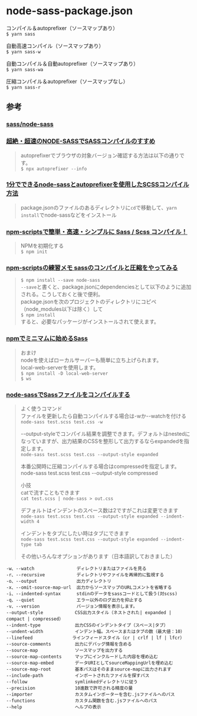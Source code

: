 # node-sass-package.json

コンパイル＆autoprefixer（ソースマップあり）  
`$ yarn sass`  
  
自動高速コンパイル（ソースマップあり）  
`$ yarn sass-w`   
  
自動コンパイル＆自動autoprefixer（ソースマップあり）  
`$ yarn sass-wa`  
  
圧縮コンパイル＆autoprefixer（ソースマップなし）  
`$ yarn sass-r`  
  
## 参考  
### [sass/node-sass](https://github.com/sass/node-sass/)  
### [超絶・超速のNODE-SASSでSASSコンパイルのすすめ](https://its-office.jp/blog/sass/2018/05/12/node-sass.html)
> autoprefixerでブラウザの対象バージョン確認する方法は以下の通りです。  
> `$ npx autoprefixer --info`
### [1分でできるnode-sassとautoprefixerを使用したSCSSコンパイル方法](https://iwb.jp/node-sass-autoprefixer-scss-compile/)  
>  package.jsonのファイルのあるディレクトリに`cd`で移動して、`yarn install`でnode-sassなどをインストール  
### [npm-scriptsで簡単・高速・シンプルに Sass / Scss コンパイル！](http://chinpui.net/?p=744)
> NPMを初期化する  
> `$ npm init`
### [npm-scriptsの練習メモ sassのコンパイルと圧縮をやってみる](https://qiita.com/miminari/items/50d8695c59ebf71b2307)
> `$ npm install --save node-sass`  
> `--save`と書くと、package.jsonにdependenciesとして以下のように追加される。こうしておくと後で便利。  
> package.jsonを次のプロジェクトのディレクトリにコピペ（node_modules以下は除く）して  
> `$ npm install`  
> すると、必要なパッケージがインストールされて使えます。  
### [npmでミニマムに始めるSass](https://qiita.com/masamichiueta/items/0074f002d8f1663577a2)
> おまけ  
> nodeを使えばローカルサーバーも簡単に立ち上げられます。  
> local-web-serverを使用します。  
> `$ npm install -D local-web-server`  
> `$ ws`  
### [node-sassでSassファイルをコンパイルする](https://qiita.com/setouchi/items/2f7ae68764abe74934fb)
> よく使うコマンド  
> ファイルを更新したら自動コンパイルする場合は-wか--watchを付ける  
> `node-sass test.scss test.css -w`  
>  
> --output-styleでコンパイル結果を調整できます。デフォルトはnestedになっていますが、出力結果のCSSを整形して出力するならexpandedを指定します。  
> `node-sass test.scss test.css --output-style expanded`  
>  
> 本番公開時に圧縮コンパイルする場合はcompressedを指定します。  
> node-sass test.scss test.css --output-style compressed  
>  
> 小技  
> catで流すこともできます  
> `cat test.scss | node-sass > out.css`  
>  
> デフォルトはインデントのスペース数は2ですがこれは変更できます  
> `node-sass test.scss test.css --output-style expanded --indent-width 4`  
>  
> インデントをタブにしたい時はタブにできます  
> `node-sass test.scss test.css --output-style expanded --indent-type tab`  
>  
> その他いろんなオプションがあります（日本語訳しておきました）  
```
-w、--watch                ディレクトリまたはファイルを見る
-r、--recursive            ディレクトリやファイルを再帰的に監視する
-o、--output               出力ディレクトリ
-x、--omit-source-map-url  出力からソースマップのURLコメントを省略する
-i、--indented-syntax      stdinのデータをsassコードとして扱う(対scss)
-q、--quiet                エラー以外のログ出力を抑止する
-v、--version              バージョン情報を表示します。
--output-style            CSS出力スタイル（ネストされた| expanded | compact | compressed）
--indent-type             出力CSSのインデントタイプ（スペース|タブ）
--undent-width            インデント幅。スペースまたはタブの数（最大値：10）
--linefeed               ラインフィードスタイル（cr | crlf | lf | lfcr）
--source-comments         出力にデバッグ情報を含める
--source-map              ソースマップを出力する
--source-map-contents     マップにインクルードした内容を埋め込む
--source-map-embed        データURIとしてsourceMappingUrlを埋め込む
--source-map-root         基本パスはそのままsource-mapに出力されます
--include-path            インポートされたファイルを探すパス
--follow                  symlinkedディレクトリに従う
--precision               10進数で許可される精度の量
--importer                カスタムインポーターを含む.jsファイルへのパス
--functions               カスタム関数を含む.jsファイルへのパス
--help                    ヘルプの表示
```
